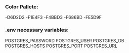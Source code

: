 ### Color Pallete:

-D6D2D2
-F1E4F3
-F4BBD3
-F686BD
-FE5D9F

### .env necessary variables:

POSTGRES_PASSWORD
POSTGRES_USER
POSTGRES_DB
POSTGRES_HOSTS
POSTGRES_PORT
POSTGRES_URL
